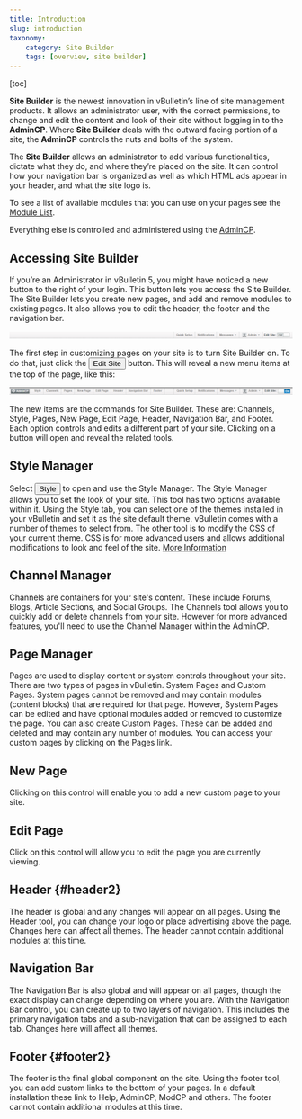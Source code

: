```yaml
---
title: Introduction
slug: introduction
taxonomy:
    category: Site Builder
    tags: [overview, site builder]
---
```

[toc]

**Site Builder** is the newest innovation in vBulletin’s line of site management products. It allows an administrator user, with the correct permissions, to change and edit the content and look of their site without logging in to the **AdminCP**. Where **Site Builder** deals with the outward facing portion of a site, the **AdminCP** controls the nuts and bolts of the system. 

The **Site Builder** allows an administrator to add various functionalities, dictate what they do, and where they’re placed on the site. It can control how your navigation bar is organized as well as which HTML ads appear in your header, and what the site logo is.

To see a list of available modules that you can use on your pages see the [Module List](/site_builder/pages/add_modules).

Everything else is controlled and administered using the [AdminCP](/admin_control_panel). 

## Accessing Site Builder
If you’re an Administrator in vBulletin 5, you might have noticed a new button to the right of your login. This button lets you access the Site Builder. The Site Builder lets you create new pages, and add and remove modules to existing pages. It also allows you to edit the header, the footer and the navigation bar.  

![Menu with Site Builder Off](./sitebuilder_off.png)

The first step in customizing pages on your site is to turn Site Builder on. To do that, just click the <button>Edit Site</button> button. This will reveal a new menu items at the top of the page, like this:

![Menu with Site Builder On](./sitebuilder_on.png)

The new items are the commands for Site Builder. These are: Channels, Style, Pages, New Page, Edit Page, Header, Navigation Bar, and Footer. Each option controls and edits a different part of your site. Clicking on a button will open and reveal the related tools.

## Style Manager
Select <button>Style</button> to open and use the Style Manager. The Style Manager allows you to set the look of your site. This tool has two options available within it. Using the Style tab, you can select one of the themes installed in your vBulletin and set it as the site default theme. vBulletin comes with a number of themes to select from. The other tool is to modify the CSS of your current theme. CSS is for more advanced users and allows additional modifications to look and feel of the site. [More Information](/site_builder/styles)

## Channel Manager
Channels are containers for your site's content. These include Forums, Blogs, Article Sections, and Social Groups. The Channels tool allows you to quickly add or delete channels from your site. However for more advanced features, you'll need to use the Channel Manager within the AdminCP.

## Page Manager
Pages are used to display content or system controls throughout your site. There are two types of pages in vBulletin. System Pages and Custom Pages. System pages cannot be removed and may contain modules (content blocks) that are required for that page. However, System Pages can be edited and have optional modules added or removed to customize the page. You can also create Custom Pages. These can be added and deleted and may contain any number of modules. You can access your custom pages by clicking on the Pages link.

## New Page
Clicking on this control will enable you to add a new custom page to your site.

## Edit Page
Click on this control will allow you to edit the page you are currently viewing.

## Header {#header2}
The header is global and any changes will appear on all pages. Using the Header tool, you can change your logo or place advertising above the page. Changes here can affect all themes. The header cannot contain additional modules at this time.

## Navigation Bar
The Navigation Bar is also global and will appear on all pages, though the exact display can change depending on where you are. With the Navigation Bar control, you can create up to two layers of navigation. This includes the primary navigation tabs and a sub-navigation that can be assigned to each tab. Changes here will affect all themes.

## Footer {#footer2}
The footer is the final global component on the site. Using the footer tool, you can add custom links to the bottom of your pages. In a default installation these link to Help, AdminCP, ModCP and others. The footer cannot contain additional modules at this time.



